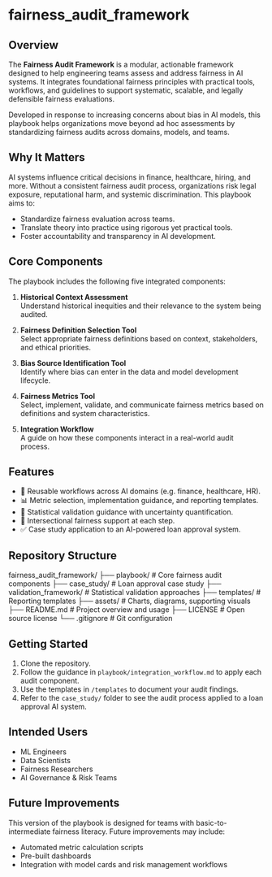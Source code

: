 # fairness_audit_framework

## Overview

The **Fairness Audit Framework** is a modular, actionable framework designed to help engineering teams assess and address fairness in AI systems. It integrates foundational fairness principles with practical tools, workflows, and guidelines to support systematic, scalable, and legally defensible fairness evaluations.

Developed in response to increasing concerns about bias in AI models, this playbook helps organizations move beyond ad hoc assessments by standardizing fairness audits across domains, models, and teams.

## Why It Matters

AI systems influence critical decisions in finance, healthcare, hiring, and more. Without a consistent fairness audit process, organizations risk legal exposure, reputational harm, and systemic discrimination. This playbook aims to:

- Standardize fairness evaluation across teams.
- Translate theory into practice using rigorous yet practical tools.
- Foster accountability and transparency in AI development.

## Core Components

The playbook includes the following five integrated components:

1. **Historical Context Assessment**  
   Understand historical inequities and their relevance to the system being audited.

2. **Fairness Definition Selection Tool**  
   Select appropriate fairness definitions based on context, stakeholders, and ethical priorities.

3. **Bias Source Identification Tool**  
   Identify where bias can enter in the data and model development lifecycle.

4. **Fairness Metrics Tool**  
   Select, implement, validate, and communicate fairness metrics based on definitions and system characteristics.

5. **Integration Workflow**  
   A guide on how these components interact in a real-world audit process.

## Features

- 🔄 Reusable workflows across AI domains (e.g. finance, healthcare, HR).
- 📊 Metric selection, implementation guidance, and reporting templates.
- 🧪 Statistical validation guidance with uncertainty quantification.
- 👥 Intersectional fairness support at each step.
- ✅ Case study application to an AI-powered loan approval system.

## Repository Structure
fairness_audit_framework/
├── playbook/ # Core fairness audit components
├── case_study/ # Loan approval case study
├── validation_framework/ # Statistical validation approaches
├── templates/ # Reporting templates
├── assets/ # Charts, diagrams, supporting visuals
├── README.md # Project overview and usage
├── LICENSE # Open source license
└── .gitignore # Git configuration

## Getting Started

1. Clone the repository.
2. Follow the guidance in `playbook/integration_workflow.md` to apply each audit component.
3. Use the templates in `/templates` to document your audit findings.
4. Refer to the `case_study/` folder to see the audit process applied to a loan approval AI system.

## Intended Users

- ML Engineers
- Data Scientists
- Fairness Researchers
- AI Governance & Risk Teams

## Future Improvements

This version of the playbook is designed for teams with basic-to-intermediate fairness literacy. Future improvements may include:

- Automated metric calculation scripts
- Pre-built dashboards
- Integration with model cards and risk management workflows
